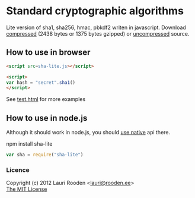 
[1]: https://raw.github.com/litejs/sha-lite/master/sha-lite.js
[2]: https://raw.github.com/litejs/sha-lite/master/sha-lite.min.js
[3]: https://raw.github.com/litejs/sha-lite/master/test/test.html "test/test.html"
[4]: http://nodejs.org/api/crypto.html


Standard cryptographic algorithms
=================================

Lite version of sha1, sha256, hmac, pbkdf2 writen in javascript.
Download [compressed][2] 
(2438 bytes or 1375 bytes gzipped)
or [uncompressed][1] source.



## How to use in browser

```html
<script src=sha-lite.js></script>

<script>
var hash = "secret".sha1()
</script>
```

See [test.html][3] for more examples

## How to use in node.js

Although it should work in node.js, you should [use native][4] api there.

npm install sha-lite

```javascript
var sha = require("sha-lite")

```


### Licence

Copyright (c) 2012 Lauri Rooden &lt;lauri@rooden.ee&gt;  
[The MIT License](http://lauri.rooden.ee/mit-license.txt)


